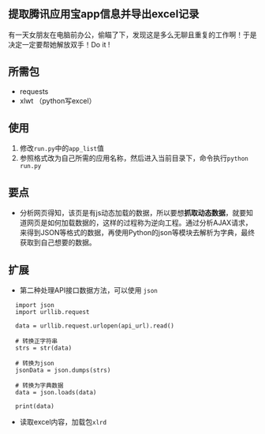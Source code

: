 
## 提取腾讯应用宝app信息并导出excel记录

有一天女朋友在电脑前办公，偷瞄了下，发现这是多么无聊且重复的工作啊！于是决定一定要帮她解放双手！Do it !

## 所需包

- requests
- xlwt （python写excel）

## 使用
1. 修改```run.py```中的```app_list```值
2. 参照格式改为自己所需的应用名称，然后进入当前目录下，命令执行```python run.py```

## 要点

- 分析网页得知，该页是有js动态加载的数据，所以要想**抓取动态数据**，就要知道网页是如何加载数据的，这样的过程称为逆向工程。通过分析AJAX请求，来得到JSON等格式的数据，再使用Python的json等模块去解析为字典，最终获取到自己想要的数据。

## 扩展

- 第二种处理API接口数据方法，可以使用 ```json```
```
  import json
  import urllib.request

  data = urllib.request.urlopen(api_url).read()

  # 转换正字符串
  strs = str(data)

  # 转换为json
  jsonData = json.dumps(strs)

  # 转换为字典数据
  data = json.loads(data)

  print(data)
```

- 读取excel内容，加载包```xlrd```